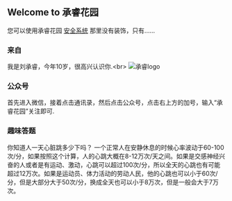## Welcome to 承睿花园
您可以使用承睿花园 [安全系统](https://chengrui2010.github.io/chengrui/) 那里没有装饰，只有......

### 来自
我是刘承睿，今年10岁，很高兴认识你.\<br> 
![承睿logo](http://chengrui6.github.io/rui/微信图片_20210121081411.jpg)  

### 公众号

首先进入微信，接着点击通讯录，然后点击公众号，点击右上方的加号，输入“承睿花园”关注即可. 

### 趣味答题

你知道人一天心脏跳多少下吗？
一个正常人在安静休息的时候心率波动于60-100次/分，如果按照这个计算，人的心跳大概在8-12万次/天之间。如果是交感神经兴奋的人或者是有运动、激动，心跳可以超过100次/分，所以全天的心跳也有可能超过12万次。如果是运动员、体力活动的劳动人民，他的心跳也可以小于60次/分，但是大部分大于50次/分，换成全天也可以小于8万次，但是一般会大于7万次。


